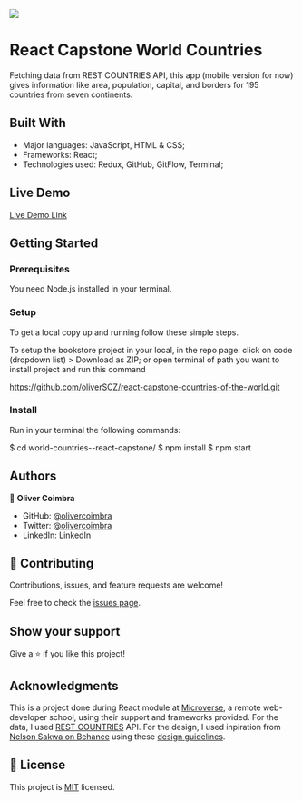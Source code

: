 ![](https://img.shields.io/badge/Microverse-blueviolet)

# React Capstone World Countries

Fetching data from REST COUNTRIES API, this app (mobile version for now) gives information like area, population, capital, and borders for 195 countries from seven continents.


## Built With

- Major languages: JavaScript, HTML & CSS;
- Frameworks: React;
- Technologies used: Redux, GitHub, GitFlow, Terminal;

## Live Demo

[Live Demo Link](https://livedemo.com)


## Getting Started
### Prerequisites

You need Node.js installed in your terminal.

### Setup
To get a local copy up and running follow these simple steps.

To setup the bookstore project in your local, in the repo page: click on code (dropdown list) > Download as ZIP; or open terminal of path you want to install project and run this command

https://github.com/oliverSCZ/react-capstone-countries-of-the-world.git

### Install
Run in your terminal the following commands:

$ cd world-countries--react-capstone/
$ npm install
$ npm start

## Authors

👤 **Oliver Coimbra**

- GitHub: [@olivercoimbra](https://github.com/oliverSCZ)
- Twitter: [@olivercoimbra](https://twitter.com/olivercoimbra)
- LinkedIn: [LinkedIn](https://linkedin.com/in/olivercoimbra)

## 🤝 Contributing

Contributions, issues, and feature requests are welcome!

Feel free to check the [issues page](../../issues/).

## Show your support

Give a ⭐️ if you like this project!

## Acknowledgments

This is a project done during React module at [Microverse](https://microverse.org), a remote web-developer school, using their support and frameworks provided.
For the data, I used [REST COUNTRIES](https://restcountries.com/) API.
For the design, I used inpiration from [Nelson Sakwa on Behance](https://www.behance.net/sakwadesignstudio) using these [design guidelines](https://www.behance.net/gallery/31579789/Ballhead-App-(Free-PSDs)).

## 📝 License

This project is [MIT](./MIT.md) licensed.

